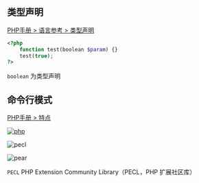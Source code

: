 ## 类型声明

[PHP手册 > 语言参考 > 类型声明](https://www.php.net/manual/zh/language.types.declarations.php)

```php
<?php
    function test(boolean $param) {}
    test(true);
?>
```

`boolean` 为类型声明

## 命令行模式

[PHP手册 > 特点](https://www.php.net/manual/zh/features.commandline.php)

[![php](https://www.php.net/favicon.ico)](https://pecl.php.net/)

![pecl](http://pecl.php.net/favicon.ico) 

![pear](https://pear.php.net/gifs/favicon.ico) 

`PECL` PHP Extension Community Library（PECL，PHP 扩展社区库）

